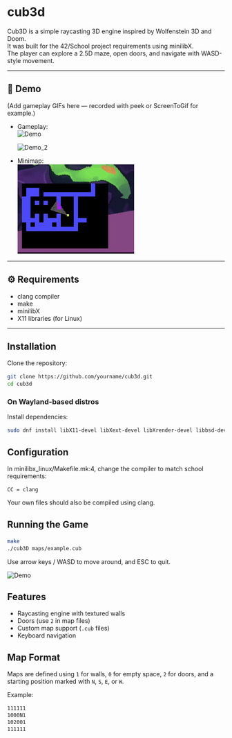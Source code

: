 # cub3d

Cub3D is a simple raycasting 3D engine inspired by Wolfenstein 3D and Doom.  
It was built for the 42/School project requirements using minilibX.  
The player can explore a 2.5D maze, open doors, and navigate with WASD-style movement.  

---

## 📸 Demo

(Add gameplay GIFs here — recorded with peek or ScreenToGif for example.)  

- Gameplay:  
  ![Demo](images/skin_julia.gif)  

  ![Demo_2](images/skin_urs.gif)  

- Minimap:  
  ![Demo_3](images/minimap.gif)  

---

## ⚙️ Requirements

- clang compiler  
- make  
- minilibX  
- X11 libraries (for Linux)  

---

## Installation

Clone the repository:
```bash
git clone https://github.com/yourname/cub3d.git
cd cub3d
```

### On Wayland-based distros

Install dependencies:
```bash
sudo dnf install libX11-devel libXext-devel libXrender-devel libbsd-devel
```

## Configuration

In minilibx_linux/Makefile.mk:4, change the compiler to match school requirements:
```make
CC = clang
```

Your own files should also be compiled using clang.

## Running the Game

```bash
make
./cub3D maps/example.cub
```

Use arrow keys / WASD to move around, and ESC to quit.

![Demo](images/keymap.jpg)  
## Features

- Raycasting engine with textured walls
- Doors (use `2` in map files)
- Custom map support (`.cub` files)
- Keyboard navigation

## Map Format

Maps are defined using `1` for walls, `0` for empty space, `2` for doors, and a starting position marked with `N`, `S`, `E`, or `W`.

Example:
```
111111
1000N1
102001
111111
```

